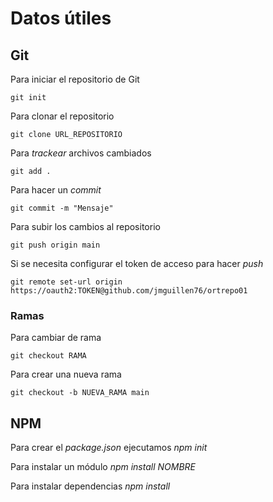 # Datos útiles

## Git
Para iniciar el repositorio de Git
```
git init
```

Para clonar el repositorio
```
git clone URL_REPOSITORIO
```

Para *trackear* archivos cambiados 
```
git add .
```

Para hacer un *commit*
```
git commit -m "Mensaje"
```

Para subir los cambios al repositorio
```
git push origin main
```

Si se necesita configurar el token de acceso para hacer *push*
```
git remote set-url origin https://oauth2:TOKEN@github.com/jmguillen76/ortrepo01
```

### Ramas

Para cambiar de rama
```
git checkout RAMA
```

Para crear una nueva rama
```
git checkout -b NUEVA_RAMA main
```

## NPM
Para crear el *package.json* ejecutamos *npm init*

Para instalar un módulo *npm install NOMBRE*

Para instalar dependencias *npm install*

